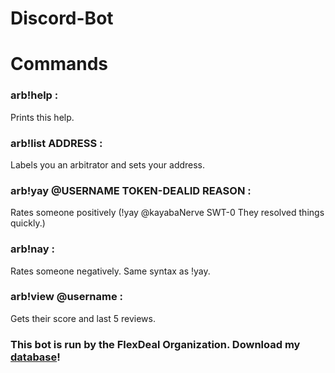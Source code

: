 # Discord-Bot

# Commands
### arb!help :
Prints this help.
### arb!list ADDRESS :
Labels you an arbitrator and sets your address.
### arb!yay @USERNAME TOKEN-DEALID REASON :
Rates someone positively (!yay @kayabaNerve SWT-0 They resolved things quickly.)
### arb!nay :
Rates someone negatively. Same syntax as !yay.
### arb!view @username :
Gets their score and last 5 reviews.
### This bot is run by the FlexDeal Organization. Download my [database](https://api.flexdeal.tech/discord/db)!

